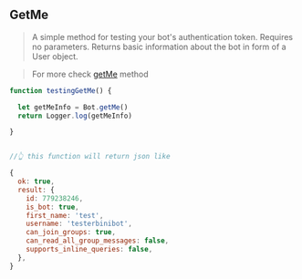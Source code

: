 ## GetMe

> A simple method for testing your bot's authentication token. Requires no parameters. Returns basic information about the bot in form of a User object.

> For more check [getMe](https://core.telegram.org/bots/api#getme) method

```js
function testingGetMe() {

  let getMeInfo = Bot.getMe()
  return Logger.log(getMeInfo)

}


//👆 this function will return json like

{
  ok: true,
  result: {
    id: 779238246,
    is_bot: true,
    first_name: 'test',
    username: 'testerbinibot',
    can_join_groups: true,
    can_read_all_group_messages: false,
    supports_inline_queries: false,
  },
}
```
